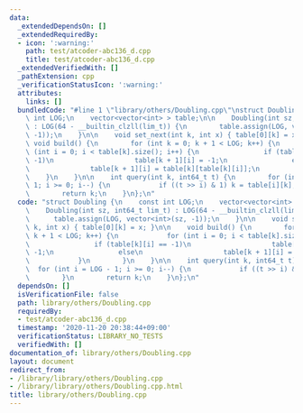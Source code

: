 ```yaml
---
data:
  _extendedDependsOn: []
  _extendedRequiredBy:
  - icon: ':warning:'
    path: test/atcoder-abc136_d.cpp
    title: test/atcoder-abc136_d.cpp
  _extendedVerifiedWith: []
  _pathExtension: cpp
  _verificationStatusIcon: ':warning:'
  attributes:
    links: []
  bundledCode: "#line 1 \"library/others/Doubling.cpp\"\nstruct Doubling {\n    const\
    \ int LOG;\n    vector<vector<int> > table;\n\n    Doubling(int sz, int64_t lim_t)\
    \ : LOG(64 - __builtin_clzll(lim_t)) {\n        table.assign(LOG, vector<int>(sz,\
    \ -1));\n    }\n\n    void set_next(int k, int x) { table[0][k] = x; }\n\n   \
    \ void build() {\n        for (int k = 0; k + 1 < LOG; k++) {\n            for\
    \ (int i = 0; i < table[k].size(); i++) {\n                if (table[k][i] ==\
    \ -1)\n                    table[k + 1][i] = -1;\n                else\n     \
    \               table[k + 1][i] = table[k][table[k][i]];\n            }\n    \
    \    }\n    }\n\n    int query(int k, int64_t t) {\n        for (int i = LOG -\
    \ 1; i >= 0; i--) {\n            if ((t >> i) & 1) k = table[i][k];\n        }\n\
    \        return k;\n    }\n};\n"
  code: "struct Doubling {\n    const int LOG;\n    vector<vector<int> > table;\n\n\
    \    Doubling(int sz, int64_t lim_t) : LOG(64 - __builtin_clzll(lim_t)) {\n  \
    \      table.assign(LOG, vector<int>(sz, -1));\n    }\n\n    void set_next(int\
    \ k, int x) { table[0][k] = x; }\n\n    void build() {\n        for (int k = 0;\
    \ k + 1 < LOG; k++) {\n            for (int i = 0; i < table[k].size(); i++) {\n\
    \                if (table[k][i] == -1)\n                    table[k + 1][i] =\
    \ -1;\n                else\n                    table[k + 1][i] = table[k][table[k][i]];\n\
    \            }\n        }\n    }\n\n    int query(int k, int64_t t) {\n      \
    \  for (int i = LOG - 1; i >= 0; i--) {\n            if ((t >> i) & 1) k = table[i][k];\n\
    \        }\n        return k;\n    }\n};\n"
  dependsOn: []
  isVerificationFile: false
  path: library/others/Doubling.cpp
  requiredBy:
  - test/atcoder-abc136_d.cpp
  timestamp: '2020-11-20 20:38:44+09:00'
  verificationStatus: LIBRARY_NO_TESTS
  verifiedWith: []
documentation_of: library/others/Doubling.cpp
layout: document
redirect_from:
- /library/library/others/Doubling.cpp
- /library/library/others/Doubling.cpp.html
title: library/others/Doubling.cpp
---
```

